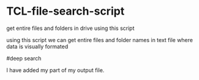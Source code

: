 # TCL-file-search-script
get entire files and folders in drive using this script 



using this script we can get entire files and folder names in text file where data is visually formated

#deep search

I have added my part of my output file. 
